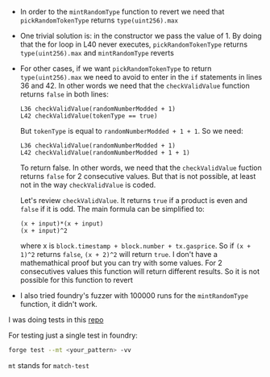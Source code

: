 - In order to the `mintRandomType` function to revert we need that `pickRandomTokenType` returns `type(uint256).max`
- One trivial solution is: in the constructor we pass the value of 1. By doing that the for loop in L40 never executes, `pickRandomTokenType` returns `type(uint256).max` and `mintRandomType` reverts

- For other cases, if we want `pickRandomTokenType` to return `type(uint256).max` we need to avoid to enter in the `if` statements in lines 36 and 42. In other words we need that the `checkValidValue` function returns `false` in both lines:

  ```
  L36 checkValidValue(randomNumberModded + 1)
  L42 checkValidValue(tokenType == true)
  ```

  But `tokenType` is equal to `randomNumberModded + 1 + 1`. So we need:

  ```
  L36 checkValidValue(randomNumberModded + 1)
  L42 checkValidValue(randomNumberModded + 1 + 1)
  ```

  To return false.
  In other words, we need that the `checkValidValue` fuction returns `false` for 2 consecutive values. But that is not possible, at least not in the way `checkValidValue` is coded.

  Let's review `checkValidValue`. It returns `true` if a product is even and `false` if it is odd. The main formula can be simplified to:

  ```
  (x + input)*(x + input)
  (x + input)^2
  ```

  where x is `block.timestamp + block.number + tx.gasprice`. So if `(x + 1)^2` returns `false`, `(x + 2)^2` will return `true`. I don't have a mathemathical proof but you can try with some values. For 2 consecutives values this function will return different results.
  So it is not possible for this function to revert

- I also tried foundry's fuzzer with 100000 runs for the `mintRandomType` function, it didn't work.

I was doing tests in this [repo](https://github.com/wildanvin/ethernaut-mentorship/tree/main/tokenTypes)

For testing just a single test in foundry:

```bash
forge test --mt <your_pattern> -vv
```

`mt` stands for `match-test`

